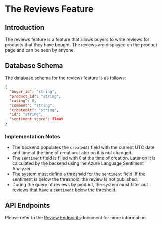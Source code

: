 # The Reviews Feature

## Introduction
The reviews feature is a feature that allows buyers to write reviews for products
that they have bought. The reviews are displayed on the product page and can be
seen by anyone.

## Database Schema
The database schema for the reviews feature is as follows:

```json
{
  "buyer_id": "string",
  "product_id": "string",
  "rating": 0,
  "comment": "string",
  "createdAt": "string",
  "id": "string",
  "sentiment_score": float
}
```

### Implementation Notes
* The backend populates the `createdAt` field with the current UTC date and time
  at the time of creation. Later on it is not changed.
* The `sentiment` field is filled with 0 at the time of creation. Later on it is
  calculated by the backend using the Azure Language Sentiment Analyzer.
* The system must define a threshold for the `sentiment` field. If the sentiment
  is below the threshold, the review is not published.
* During the query of reviews by product, the system must filter out reviews that
  have a `sentiment` below the threshold.

## API Endpoints
Please refer to the [Review Endpoints](../README.md#review-endpoints) document
for more information.
